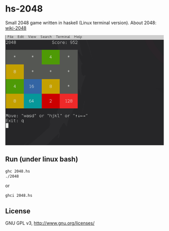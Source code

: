 hs-2048
=======

Small 2048 game written in haskell (Linux terminal version). About 2048: [wiki-2048](https://en.wikipedia.org/wiki/2048_%28video_game%29)

![img](Screenshot.png)

Run (under linux bash)
---------

```
ghc 2048.hs
./2048
```

or

```
ghci 2048.hs
```


License
---------

GNU GPL v3, <http://www.gnu.org/licenses/>

